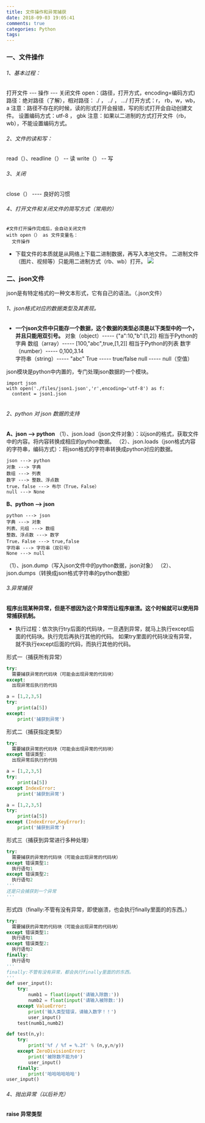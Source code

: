 ```yaml
---
title: 文件操作和异常捕获
date: 2018-09-03 19:05:41
comments: true
categories: Python
tags: 
---
```

### 一、文件操作
###### 1、基本过程：
打开文件 --- 操作 --- 关闭文件
open：(路径，打开方式，encoding=编码方式)
路径：绝对路径（了解），相对路径： ./ ， ../ ， .../
打开方式：r， rb，w，wb，a
注意：路径不存在的时候，读的形式打开会报错，写的形式打开会自动创建文件。
设置编码方式：utf-8 ， gbk
注意：如果以二进制的方式打开文件（rb，wb），不能设置编码方式。
###### 2、文件的读和写：
read（）、readline（） -- 读
write（） -- 写
###### 3、关闭
close（）    ---- 良好的习惯

###### 4、打开文件和关闭文件的简写方式（常用的）
```
#文件打开操作完成后，会自动关闭文件
with open（） as 文件变量名：
  文件操作
```
- 下载文件的本质就是从网络上下载二进制数据，再写入本地文件。
二进制文件（图片、视频等）只能用二进制方式（rb、wb）打开。
![](https://upload-images.jianshu.io/upload_images/13692175-ec01e62198b43249.png?imageMogr2/auto-orient/strip%7CimageView2/2/w/1240)
### 二、json文件
json是有特定格式的一种文本形式，它有自己的语法。（.json文件）
###### 1、json格式对应的数据类型及其表现。
- **一个json文件中只能存一个数据，这个数据的类型必须是以下类型中的一个，并且只能用双引号。**
对象（object）----- {"a":10,"b":[1,2]} 相当于Python的字典
数组（array）----- [100,"abc",true,[1,2]] 相当于Python的列表
数字（number）----- 0,100,3.14    
字符串（string）-----  "abc"
True -----  true/false
null ----- null（空值）
          
json模块是python中内置的，专门处理json数据的一个模块。
```
import json
with open('./files/json1.json','r',encoding='utf-8') as f:
  content = json1.json
  
```
###### 2、python 对 json 数据的支持

**A、json --> python**
（1）、json.load（json文件对象）：以json的格式，获取文件中的内容。将内容转换成相应的python数据。
（2）、json.loads（json格式内容的字符串，编码方式）：将json格式的字符串转换成python对应的数据。
```
json ---> python
对象 ---> 字典
数组 ---> 列表
数字 ---> 整数、浮点数
true，false ---> 布尔（True，False）
null ---> None
```
**B、python --> json**
```
python ---> json
字典 ---> 对象
列表、元组 ---> 数组
整数、浮点数 ---> 数字
True，False ---> true,false
字符串 ---> 字符串（双引号）
None ---> null
```
（1）、json.dump（写入json文件中的python数据，json对象）
（2）、json.dumps（转换成json格式字符串的python数据）
###### 3.异常捕获
**程序出现某种异常，但是不想因为这个异常而让程序崩溃。这个时候就可以使用异常捕获机制。**

- 执行过程：依次执行try后面的代码块，一旦遇到异常，就马上执行except后面的代码块。执行完后再执行其他的代码。
如果try里面的代码块没有异常，就不执行except后面的代码，而执行其他的代码。

形式一（捕获所有异常）
```python
try:
  需要捕获异常的代码块（可能会出现异常的代码块）
except:
  出现异常后执行的代码

a = [1,2,3,5]
try:
    print(a[5])
except:
    print('捕获到异常')
```
形式二（捕获指定类型）
```python
try:
  需要捕获异常的代码块（可能会出现异常的代码块）
except 错误类型:
  出现异常后执行的代码

a = [1,2,3,5]
try:
    print(a[5])
except IndexError:
    print('捕获到异常')

a = [1,2,3,5]
try:
    print(a[5])
except (IndexError,KeyError):
    print('捕获到异常')
```
形式三（捕获到异常进行多种处理）
```python
try:
  需要捕获的异常的代码块（可能会出现异常的代码块）
except 错误类型1:
  执行语句1
except 错误类型2:
  执行语句2
'''
还是只会捕获到一个异常
'''
```
形式四（finally:不管有没有异常，即使崩溃，也会执行finally里面的的东西。）
```python
try:
  需要捕获的异常的代码块（可能会出现异常的代码块）
except 错误类型1:
  执行语句1
except 错误类型2:
  执行语句2
finally:
  执行语句   
'''
finally:不管有没有异常，都会执行finally里面的的东西。
'''
def user_input():
    try:
        numb1 = float(input('请输入除数:'))
        numb2 = float(input('请输入被除数:'))
    except ValueError:
        print('输入类型错误，请输入数字！！')
        user_input()
    test(numb1,numb2)

def test(n,y):
    try:
        print('%f / %f = %.2f' % (n,y,n/y))
    except ZeroDivisionError:
        print('被除数不能为0')
        user_input()
    finally:
        print('哈哈哈哈哈哈')
user_input()
```
###### 4、抛出异常（以后补充）
**raise 异常类型**